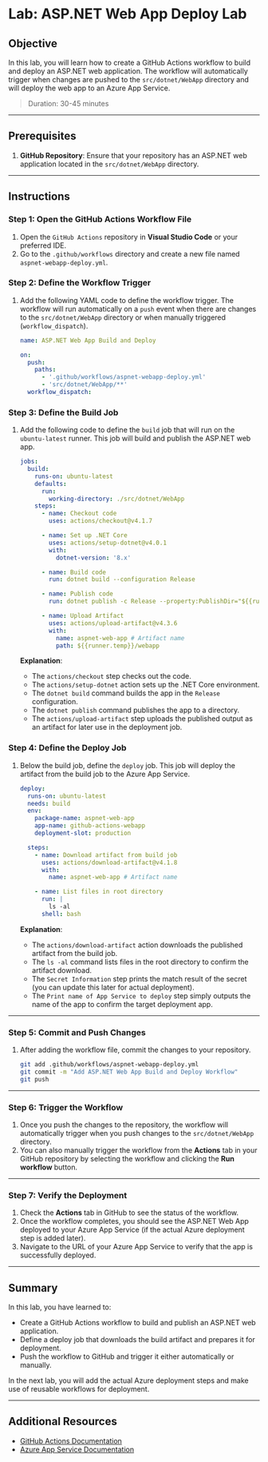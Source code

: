 # Lab: ASP.NET Web App Deploy Lab

## Objective

In this lab, you will learn how to create a GitHub Actions workflow to build and deploy an ASP.NET web application. The workflow will automatically trigger when changes are pushed to the `src/dotnet/WebApp` directory and will deploy the web app to an Azure App Service.

> Duration: 30-45 minutes

---

## Prerequisites

1. **GitHub Repository**: Ensure that your repository has an ASP.NET web application located in the `src/dotnet/WebApp` directory.

---

## Instructions

### Step 1: Open the GitHub Actions Workflow File

1. Open the `GitHub Actions` repository in **Visual Studio Code** or your preferred IDE.
2. Go to the `.github/workflows` directory and create a new file named `aspnet-webapp-deploy.yml`.

### Step 2: Define the Workflow Trigger

1. Add the following YAML code to define the workflow trigger. The workflow will run automatically on a `push` event when there are changes to the `src/dotnet/WebApp` directory or when manually triggered (`workflow_dispatch`).

   ```yaml
   name: ASP.NET Web App Build and Deploy

   on:
     push:
       paths:
         - '.github/workflows/aspnet-webapp-deploy.yml'
         - 'src/dotnet/WebApp/**'
     workflow_dispatch:
   ```

### Step 3: Define the Build Job

1. Add the following code to define the `build` job that will run on the `ubuntu-latest` runner. This job will build and publish the ASP.NET web app.

   ```yaml
   jobs:
     build:
       runs-on: ubuntu-latest
       defaults:
         run:
           working-directory: ./src/dotnet/WebApp
       steps:
         - name: Checkout code
           uses: actions/checkout@v4.1.7

         - name: Set up .NET Core
           uses: actions/setup-dotnet@v4.0.1
           with:
             dotnet-version: '8.x'

         - name: Build code
           run: dotnet build --configuration Release

         - name: Publish code
           run: dotnet publish -c Release --property:PublishDir="${{runner.temp}}/webapp"

         - name: Upload Artifact
           uses: actions/upload-artifact@v4.3.6
           with:
             name: aspnet-web-app # Artifact name
             path: ${{runner.temp}}/webapp
   ```

   **Explanation**:

   - The `actions/checkout` step checks out the code.
   - The `actions/setup-dotnet` action sets up the .NET Core environment.
   - The `dotnet build` command builds the app in the `Release` configuration.
   - The `dotnet publish` command publishes the app to a directory.
   - The `actions/upload-artifact` step uploads the published output as an artifact for later use in the deployment job.

### Step 4: Define the Deploy Job

1. Below the build job, define the `deploy` job. This job will deploy the artifact from the build job to the Azure App Service.

   ```yaml
   deploy:
     runs-on: ubuntu-latest
     needs: build
     env:
       package-name: aspnet-web-app
       app-name: github-actions-webapp
       deployment-slot: production

     steps:
       - name: Download artifact from build job
         uses: actions/download-artifact@v4.1.8
         with:
           name: aspnet-web-app # Artifact name

       - name: List files in root directory
         run: |
           ls -al
         shell: bash
   ```

   **Explanation**:

   - The `actions/download-artifact` action downloads the published artifact from the build job.
   - The `ls -al` command lists files in the root directory to confirm the artifact download.
   - The `Secret Information` step prints the match result of the secret (you can update this later for actual deployment).
   - The `Print name of App Service to deploy` step simply outputs the name of the app to confirm the target deployment app.

---

### Step 5: Commit and Push Changes

1. After adding the workflow file, commit the changes to your repository.

   ```bash
   git add .github/workflows/aspnet-webapp-deploy.yml
   git commit -m "Add ASP.NET Web App Build and Deploy Workflow"
   git push
   ```

---

### Step 6: Trigger the Workflow

1. Once you push the changes to the repository, the workflow will automatically trigger when you push changes to the `src/dotnet/WebApp` directory.
2. You can also manually trigger the workflow from the **Actions** tab in your GitHub repository by selecting the workflow and clicking the **Run workflow** button.

---

### Step 7: Verify the Deployment

1. Check the **Actions** tab in GitHub to see the status of the workflow.
2. Once the workflow completes, you should see the ASP.NET Web App deployed to your Azure App Service (if the actual Azure deployment step is added later).
3. Navigate to the URL of your Azure App Service to verify that the app is successfully deployed.

---

## Summary

In this lab, you have learned to:

- Create a GitHub Actions workflow to build and publish an ASP.NET web application.
- Define a deploy job that downloads the build artifact and prepares it for deployment.
- Push the workflow to GitHub and trigger it either automatically or manually.

In the next lab, you will add the actual Azure deployment steps and make use of reusable workflows for deployment.

---

## Additional Resources

- [GitHub Actions Documentation](https://docs.github.com/en/actions)
- [Azure App Service Documentation](https://learn.microsoft.com/en-us/azure/app-service/)
